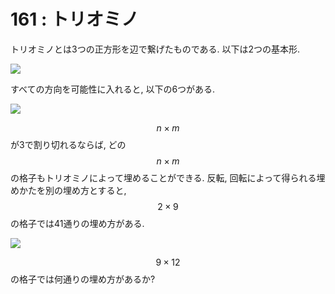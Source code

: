 # 161 : トリオミノ

トリオミノとは3つの正方形を辺で繋げたものである. 以下は2つの基本形.

![](https://projecteuler.net/project/images/p161_trio1.gif)

すべての方向を可能性に入れると, 以下の6つがある.

![](https://projecteuler.net/project/images/p161_trio3.gif)

$$n \times m$$ が3で割り切れるならば, どの$$n \times m$$の格子もトリオミノによって埋めることができる.
反転, 回転によって得られる埋めかたを別の埋め方とすると, $$2 \times 9$$ の格子では41通りの埋め方がある.

![](https://projecteuler.net/project/images/p161_k9.gif)

$$9 \times 12$$ の格子では何通りの埋め方があるか?
